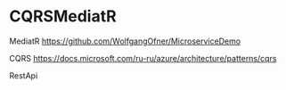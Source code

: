 # CQRSMediatR

MediatR https://github.com/WolfgangOfner/MicroserviceDemo

CQRS https://docs.microsoft.com/ru-ru/azure/architecture/patterns/cqrs

RestApi
